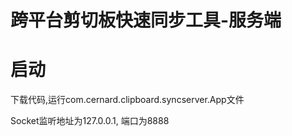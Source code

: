 # 跨平台剪切板快速同步工具-服务端

# 启动

下载代码,运行com.cernard.clipboard.syncserver.App文件

Socket监听地址为127.0.0.1, 端口为8888
